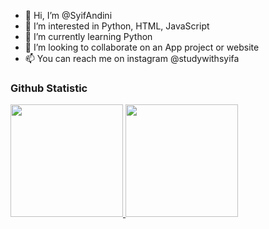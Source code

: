 - 👋 Hi, I’m @SyifAndini
- 👀 I’m interested in Python, HTML, JavaScript
- 🌱 I’m currently learning Python
- 💞️ I’m looking to collaborate on an App project or website
- 📫 You can reach me on instagram @studywithsyifa

### Github Statistic
<p align="left">
<a href="https://github.com/SyifAndini">
  <img height="180em" src="https://github-readme-stats-eight-theta.vercel.app/api?username=SyifAndini&show_icons=true&theme=algolia&include_all_commits=true&count_private=true"/>
  <img height="180em" src="https://github-readme-stats-eight-theta.vercel.app/api/top-langs/?username=SyifAndini&layout=compact&langs_count=8&theme=algolia"/>
</a>
</p>
<!---
SyifAndini/SyifAndini is a ✨ special ✨ repository because its `README.md` (this file) appears on your GitHub profile.
You can click the Preview link to take a look at your changes.
--->
